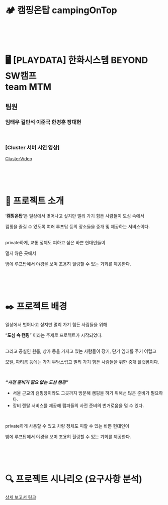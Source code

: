 # 🏕️ 캠핑온탑 campingOnTop

<br>
<br>
<br>

# 🖥️ [PLAYDATA] 한화시스템 BEYOND SW캠프 <br> team MTM
## 팀원
### 임태우 길민석 이준국 한경훈 장대현

<br>

### [Cluster 서버 시연 영상]
[ClusterVideo](https://github.com/beyond-sw-camp/be02-1st-MTM-cityCamp/assets/105422037/6f2fccec-7a6e-4ef3-8501-19ec6cb29423)

<br>
<br>
<br>

# 🎯 프로젝트 소개
‘**캠핑온탑**’은 일상에서 벗어나고 싶지만 멀리 가기 힘든 사람들이 도심 속에서

캠핑을 즐길 수 있도록 여러 루프탑 등의 장소들을 중개 및 제공하는 서비스이다.

<br>
private하게, 교통 정체도 피하고 싶은 바쁜 현대인들이 <br>

멀지 않은 곳에서

밤에 루프탑에서 야경을 보며 조용히 힐링할 수 있는 기회를 제공한다.

<br>
<br>
<br>

# ✒️ 프로젝트 배경
일상에서 벗어나고 싶지만 멀리 가기 힘든 사람들을 위해

“**도심 속 캠핑**” 이라는 주제로 프로젝트가 시작되었다. <br> <br>


그리고 공실인 원룸, 상가 등을 가지고 있는 사람들이 장기, 단기 임대를 주기 어렵고

모텔, 파티룸 등에는 가기 부담스럽고 멀리 가기 힘든 사람들을 위한 중개 플랫폼이다.

<br>

***“사전 준비가 필요 없는 도심 캠핑”***
- 서울 근교의 캠핑장이라도 그곳까지 방문해 캠핑을 하기 위해선
  많은 준비가 필요하다.
- 장비 렌탈 서비스를 제공해 캠퍼들의 사전 준비의 번거로움을 덜 수 있다.

<br>

private하게 사용할 수 있고 차량 정체도 피할 수 있는 바쁜 현대인이

밤에 루프탑에서 야경을 보며 조용히 힐링할 수 있는 기회를 제공한다.


<br>
<br>
<br>

# 🔍 프로젝트 시나리오 (요구사항 분석)
[상세 보고서 링크](https://www.notion.so/tessssssssy/CampingOnTop-bb6424424c78411fa4d0d7aa8b4d4240)

<br>
<br>
<br>

